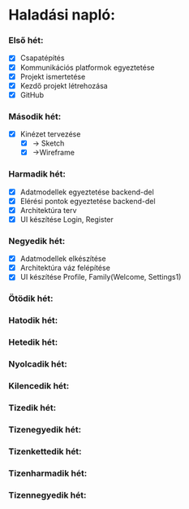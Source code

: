 # Haladási napló:

### Első hét:

- [x] Csapatépítés
- [x] Kommunikációs platformok egyeztetése
- [x] Projekt ismertetése
- [x] Kezdő projekt létrehozása
- [x] GitHub

### Második hét:

- [x] Kinézet tervezése 
  - [x] &#8594; Sketch
  - [x] &#8594;Wireframe

### Harmadik hét:

- [x] Adatmodellek egyeztetése backend-del
- [x] Elérési pontok egyeztetése backend-del
- [x] Architektúra terv
- [x] UI készítése Login, Register

### Negyedik hét:

- [x] Adatmodellek elkészítése
- [x] Architektúra váz felépítése
- [x] UI készítése Profile, Family(Welcome, Settings1)

### Ötödik hét:

### Hatodik hét:

### Hetedik hét:

### Nyolcadik hét:

### Kilencedik hét:

### Tizedik hét:

### Tizenegyedik hét:

### Tizenkettedik hét:

### Tizenharmadik hét:

### Tizennegyedik hét:
